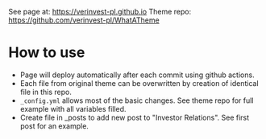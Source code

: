 See page at: https://verinvest-pl.github.io
Theme repo: https://github.com/verinvest-pl/WhatATheme

# How to use

* Page will deploy automatically after each commit using github actions. 
* Each file from original theme can be overwritten by creation of identical file in this repo. 
* `_config.yml` allows most of the basic changes. See theme repo for full example with all variables filled.
* Create file in _posts to add new post to "Investor Relations". See first post for an example.
